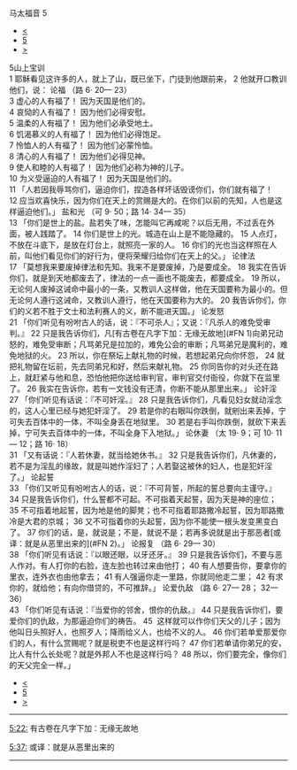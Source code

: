 ﻿





 马太福音 5




* [<](bible/MAT04.md)
* [5](bible/MAT.md)
* [>](bible/MAT06.md)



 
5山上宝训  
1 耶稣看见这许多的人，就上了山，既已坐下，门徒到他跟前来， 
2 他就开口教训他们，说： 论福 （路
6·
20—
23）  
3 虚心的人有福了！ 因为天国是他们的。  
4 哀恸的人有福了！ 因为他们必得安慰。  
5 温柔的人有福了！ 因为他们必承受地土。  
6 饥渴慕义的人有福了！ 因为他们必得饱足。  
7 怜恤人的人有福了！ 因为他们必蒙怜恤。  
8 清心的人有福了！ 因为他们必得见神。  
9 使人和睦的人有福了！ 因为他们必称为神的儿子。  
10 为义受逼迫的人有福了！ 因为天国是他们的。  
11 「人若因我辱骂你们，逼迫你们，捏造各样坏话毁谤你们，你们就有福了！ 
12 应当欢喜快乐，因为你们在天上的赏赐是大的。在你们以前的先知，人也是这样逼迫他们。」 盐和光 （可
9·
50；路
14·
34—
35）  
13 「你们是世上的盐。盐若失了味，怎能叫它再咸呢？以后无用，不过丢在外面，被人践踏了。 
14 你们是世上的光。城造在山上是不能隐藏的。 
15 人点灯，不放在斗底下，是放在灯台上，就照亮一家的人。 
16 你们的光也当这样照在人前，叫他们看见你们的好行为，便将荣耀归给你们在天上的父。」 论律法  
17 「莫想我来要废掉律法和先知。我来不是要废掉，乃是要成全。 
18 我实在告诉你们，就是到天地都废去了，律法的一点一画也不能废去，都要成全。 
19 所以，无论何人废掉这诫命中最小的一条，又教训人这样做，他在天国要称为最小的。但无论何人遵行这诫命，又教训人遵行，他在天国要称为大的。 
20 我告诉你们，你们的义若不胜于文士和法利赛人的义，断不能进天国。」 论发怒  
21 「你们听见有吩咐古人的话，说：『不可杀人』；又说：『凡杀人的难免受审判。』 
22 只是我告诉你们，凡[有古卷在凡字下加：无缘无故地](#FN
1)向弟兄动怒的，难免受审断；凡骂弟兄是拉加的，难免公会的审断；凡骂弟兄是魔利的，难免地狱的火。 
23 所以，你在祭坛上献礼物的时候，若想起弟兄向你怀怨， 
24 就把礼物留在坛前，先去同弟兄和好，然后来献礼物。 
25 你同告你的对头还在路上，就赶紧与他和息，恐怕他把你送给审判官，审判官交付衙役，你就下在监里了。 
26 我实在告诉你，若有一文钱没有还清，你断不能从那里出来。」 论奸淫  
27 「你们听见有话说：『不可奸淫。』 
28 只是我告诉你们，凡看见妇女就动淫念的，这人心里已经与她犯奸淫了。 
29 若是你的右眼叫你跌倒，就剜出来丢掉，宁可失去百体中的一体，不叫全身丢在地狱里。 
30 若是右手叫你跌倒，就砍下来丢掉，宁可失去百体中的一体，不叫全身下入地狱。」 论休妻 （太
19·
9；可
10·
11—
12；路
16·
18）  
31 「又有话说：『人若休妻，就当给她休书。』 
32 只是我告诉你们，凡休妻的，若不是为淫乱的缘故，就是叫她作淫妇了；人若娶这被休的妇人，也是犯奸淫了。」 论起誓  
33 「你们又听见有吩咐古人的话，说：『不可背誓，所起的誓总要向主谨守。』 
34 只是我告诉你们，什么誓都不可起。不可指着天起誓，因为天是神的座位； 
35 不可指着地起誓，因为地是他的脚凳；也不可指着耶路撒冷起誓，因为耶路撒冷是大君的京城； 
36 又不可指着你的头起誓，因为你不能使一根头发变黑变白了。 
37 你们的话，是，就说是；不是，就说不是；若再多说就是出于那恶者[或译：就是从恶里出来的](#FN
2)。」 论报复 （路
6·
29—
30）  
38 「你们听见有话说：『以眼还眼，以牙还牙。』 
39 只是我告诉你们，不要与恶人作对。有人打你的右脸，连左脸也转过来由他打； 
40 有人想要告你，要拿你的里衣，连外衣也由他拿去； 
41 有人强逼你走一里路，你就同他走二里； 
42 有求你的，就给他；有向你借贷的，不可推辞。」 论爱仇敌 （路
6·
27—
28；
32—
36）  
43 「你们听见有话说：『当爱你的邻舍，恨你的仇敌。』 
44 只是我告诉你们，要爱你们的仇敌，为那逼迫你们的祷告。 
45  这样就可以作你们天父的儿子；因为他叫日头照好人，也照歹人；降雨给义人，也给不义的人。 
46 你们若单爱那爱你们的人，有什么赏赐呢？就是税吏不也是这样行吗？ 
47 你们若单请你弟兄的安，比人有什么长处呢？就是外邦人不也是这样行吗？ 
48 所以，你们要完全，像你们的天父完全一样。」 
* [<](bible/MAT04.md)
* [5](bible/MAT.md)
* [>](bible/MAT06.md)





---


[5:22:](#V22)
有古卷在凡字下加：无缘无故地


[5:37:](#V37)
或译：就是从恶里出来的




---









